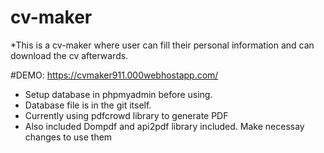 # cv-maker
*This is a cv-maker where user can fill their personal information and can download the cv afterwards. 

#DEMO: 
https://cvmaker911.000webhostapp.com/
<br>
* Setup database in phpmyadmin before using.
* Database file is in the git itself.
* Currently using pdfcrowd library to generate PDF
* Also included Dompdf and api2pdf library included. Make necessay changes to use them

